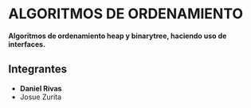 # ALGORITMOS DE ORDENAMIENTO
 __Algoritmos de ordenamiento heap y binarytree, haciendo uso de interfaces.__
 ## Integrantes
* **Daniel Rivas**
* Josue Zurita


